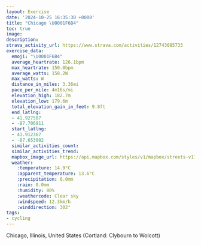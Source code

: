 ```yaml
---
layout: Exercise
date: '2024-10-25 16:35:30 +0000'
title: "Chicago \U0001F6B4"
toc: true
image:
description:
strava_activity_url: https://www.strava.com/activities/12743085733
exercise_data:
  emoji: "\U0001F6B4"
  average_heartrate: 126.1bpm
  max_heartrate: 150.0bpm
  average_watts: 158.2W
  max_watts: W
  distance_in_miles: 3.36mi
  pace_per_mile: 4m16s/mi
  elevation_high: 182.7m
  elevation_low: 179.6m
  total_elevation_gain_in_feet: 9.8ft
  end_latlng:
  - 41.927587
  - -87.706911
  start_latlng:
  - 41.912367
  - -87.653002
  similar_activities_count:
  similar_activities_trend:
  mapbox_image_url: https://api.mapbox.com/styles/v1/mapbox/streets-v11/static/path-5+787af2-1.0(mly~Fv~~uO%7BLjRiCzD%5CZDN%40TN%60UAzFBzAbA%60Hn%40pD%3FCJxAn%40%60EDt%40%3Ft%40CtAHbDFbDXri%40Cv%40ENGH%5BF%7BD%3FiAHYHOPEJE%5EAhALfOPxa%40%40jIA%60%40Gn%40Wx%40uC~FeChEwBfE%7DBzEcCnE%7DBpE_CfE_LnTaA%7CA_%40%7C%40kBnD%5Bv%40_%40p%40o%40%7C%40aBpD%5Dp%40),pin-s-s+e5b22e(-87.65436,41.91447),pin-s-f+89ae00(-87.70347000000002,41.926680000000005)/auto/800x800?access_token=pk.eyJ1Ijoiam9zaGJlY2ttYW4iLCJhIjoiY205eWR2aDd1MWZ6djJrbXc4a3M0bWZleiJ9.XiG9OWkNcZk2QzjJbxLB4A
  weather:
    :temperature: 14.9°C
    :apparent_temperature: 13.6°C
    :precipitation: 0.0mm
    :rain: 0.0mm
    :humidity: 80%
    :weathercode: Clear sky
    :windspeed: 12.3km/h
    :winddirection: 302°
tags:
- cycling
---
```

Chicago, Illinois, United States (Cortland: Clybourn to Wolcott)
